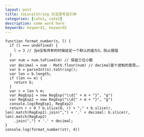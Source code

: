```yaml
---
layout: post
title: toLocalString 方法思考及引申
categories: [cate1, cate2]
description: some word here
keywords: keyword1, keyword2
---
```


    function format_number(n, l) {
      if (l === undefined) {
        l = 3 // 当m没有传参的时候给定一个默认的值为3，防止报错
      }
      var num = num.toFixed(m) // 保留三位小数
      var decimal = num - Math.floor(num) // decimal是十进制的意思。。
      var b = parseInt(n).toString();
      var len = b.length;
      if (len <= m) {
        return b;
      }
      var r = len % m;
      var RegExp1 = new RegExp("\\d{" + m + "}", "g")
      var RegExp2 = new RegExp("\\d{" + m + "}", "g")
      console.log(RegExp1, RegExp2)
      return r > 0 ? b.slice(0, r) + "," + b.slice(r, len).match(RegExp1).join(",") + '.' + decimal: b.slice(r, len).match(RegExp2)
        .join(",") + '.' + decimal;
    }
    console.log(format_number(str, 4))
